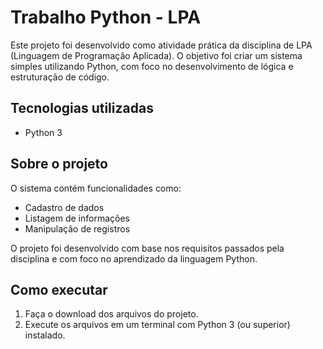 # Trabalho Python - LPA

Este projeto foi desenvolvido como atividade prática da disciplina de LPA (Linguagem de Programação Aplicada). O objetivo foi criar um sistema simples utilizando Python, com foco no desenvolvimento de lógica e estruturação de código.

## Tecnologias utilizadas
- Python 3

## Sobre o projeto
O sistema contém funcionalidades como:
- Cadastro de dados
- Listagem de informações
- Manipulação de registros

O projeto foi desenvolvido com base nos requisitos passados pela disciplina e com foco no aprendizado da linguagem Python.

## Como executar
1. Faça o download dos arquivos do projeto.
2. Execute os arquivos em um terminal com Python 3 (ou superior) instalado.


